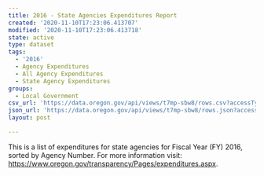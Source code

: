 ```yaml
---
title: 2016 - State Agencies Expenditures Report
created: '2020-11-10T17:23:06.413707'
modified: '2020-11-10T17:23:06.413718'
state: active
type: dataset
tags:
  - '2016'
  - Agency Expenditures
  - All Agency Expenditures
  - State Agency Expenditures
groups:
  - Local Government
csv_url: 'https://data.oregon.gov/api/views/t7mp-sbw8/rows.csv?accessType=DOWNLOAD'
json_url: 'https://data.oregon.gov/api/views/t7mp-sbw8/rows.json?accessType=DOWNLOAD'
layout: post

---
```

This is a list of expenditures for state agencies for Fiscal Year (FY) 2016, sorted by Agency Number. For more information visit: https://www.oregon.gov/transparency/Pages/expenditures.aspx.

